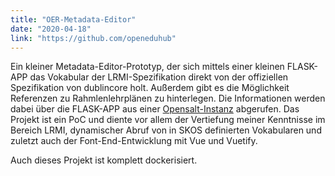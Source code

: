 ```yaml
---
title: "OER-Metadata-Editor"
date: "2020-04-18"
link: "https://github.com/openeduhub"
---
```


Ein kleiner Metadata-Editor-Prototyp, der sich mittels einer kleinen FLASK-APP das Vokabular der LRMI-Spezifikation direkt von der offiziellen Spezifikation von dublincore holt.
Außerdem gibt es die Möglichkeit Referenzen zu Rahmlenlehrplänen zu hinterlegen. 
Die Informationen werden dabei über die FLASK-APP aus einer [Opensalt-Instanz](http://141.5.108.59:3000/cfdoc/) abgerufen.
Das Projekt ist ein PoC und diente vor allem der Vertiefung meiner Kenntnisse im Bereich LRMI, dynamischer Abruf von in SKOS definierten Vokabularen und zuletzt auch der Font-End-Entwicklung mit Vue und Vuetify.

Auch dieses Projekt ist komplett dockerisiert.
